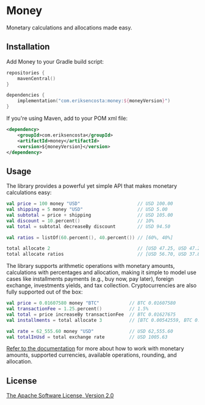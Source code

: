 # Money

Monetary calculations and allocations made easy.

## Installation

Add Money to your Gradle build script:

```kotlin
repositories {
    mavenCentral()
}

dependencies {
    implementation("com.eriksencosta:money:${moneyVersion}")
}
```

If you're using Maven, add to your POM xml file:

```xml
<dependency>
    <groupId>com.eriksencosta</groupId>
    <artifactId>money</artifactId>
    <version>${moneyVersion}</version>
</dependency>
```

## Usage

The library provides a powerful yet simple API that makes monetary calculations easy:

```kotlin
val price = 100 money "USD"                     // USD 100.00
val shipping = 5 money "USD"                    // USD 5.00
val subtotal = price + shipping                 // USD 105.00
val discount = 10.percent()                     // 10%
val total = subtotal decreaseBy discount        // USD 94.50

val ratios = listOf(60.percent(), 40.percent()) // [60%, 40%]

total allocate 2                                // [USD 47.25, USD 47.25]
total allocate ratios                           // [USD 56.70, USD 37.80]
```

The library supports arithmetic operations with monetary amounts, calculations with percentages and allocation, making
it simple to model use cases like installments payments (e.g., buy now, pay later), foreign exchange, investments
yields, and tax collection. Cryptocurrencies are also fully supported out of the box:

```kotlin
val price = 0.01607580 money "BTC"           // BTC 0.01607580
val transactionFee = 1.25.percent()          // 1.5%
val total = price increaseBy transactionFee  // BTC 0.01627675
val installments = total allocate 3          // [BTC 0.00542559, BTC 0.00542558, BTC 0.00542558]

val rate = 62_555.60 money "USD"             // USD 62,555.60
val totalInUsd = total exchange rate         // USD 1005.63
```

[Refer to the documentation](docs/README.md) for more about how to work with monetary amounts, supported currencies,
available operations, rounding, and allocation.

## License

[The Apache Software License, Version 2.0](https://choosealicense.com/licenses/apache/)
